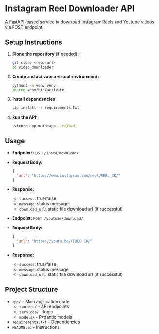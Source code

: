 # Instagram Reel Downloader API

A FastAPI-based service to download Instagram Reels and Youtube videos via POST endpoint.

## Setup Instructions

1. **Clone the repository** (if needed):

   ```bash
   git clone <repo-url>
   cd video_downloader
   ```

2. **Create and activate a virtual environment:**

   ```bash
   python3 -m venv venv
   source venv/bin/activate
   ```

3. **Install dependencies:**

   ```bash
   pip install -r requirements.txt
   ```

4. **Run the API:**
   ```bash
   uvicorn app.main:app --reload
   ```

## Usage

- **Endpoint:** `POST /insta/download/`
- **Request Body:**
  ```json
  {
    "url": "https://www.instagram.com/reel/REEL_ID/"
  }
  ```
- **Response:**
  - `success`: true/false
  - `message`: status message
  - `download_url`: static file download url (if successful)


- **Endpoint:** `POST /youtube/download/`
- **Request Body:**
  ```json
  {
    "url": "https://youtu.be/VIDEO_ID/"
  }
  ```
- **Response:**
  - `success`: true/false
  - `message`: status message
  - `download_url`: static file download url (if successful)




## Project Structure

- `app/` - Main application code
  - `routers/` - API endpoints
  - `services/` - logic
  - `models/` - Pydantic models
- `requirements.txt` - Dependencies
- `README.md` - Instructions
